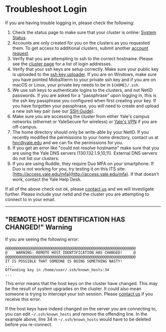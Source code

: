 # Troubleshoot Login

If you are having trouble logging in, please check the following:

1.  Check the status page to make sure that your cluster is online: [System Status](http://research.computing.yale.edu/system-status).
2.  Accounts are only created for you on the clusters as you requested them. To get access to additional clusters, submit another [account request](https://research.computing.yale.edu/account-request).
3.  Verify that you are attempting to ssh to the correct hostname. Please see the [cluster page](/clusters-at-yale/clusters) for a list of login addresses.
4.  Verify that your ssh keys are setup correctly. Make sure your public key is uploaded to the [ssh key uploader](http://gold.hpc.yale.internal/cgi-bin/sshkeys.py). If you are on Windows, make sure you have pointed MobaXterm to your private ssh key and if you are on macOS or Linux, your private key needs to be in `${HOME}/.ssh`.
5.  We use ssh keys to authenticate logins to the clusters, and not NetID passwords. If you are asked for a "passphrase" upon logging in, this is the ssh key passphrase you configured when first creating your key. If you have forgotten your passphrase, you will need to create and upload a new ssh key pair (see our [SSH Guide](/clusters-at-yale/access)).
6.  Make sure you are accessing the cluster from either Yale's campus networks (ethernet or YaleSecure for wireless) or [Yale's VPN](http://its.yale.edu/services/wifi-and-networks/vpn-campus-access) if you are off-campus.
7.  The home directory should only be write-able by your NetID. If you recently modified the permissions to your home directory, contact us at [hpc@yale.edu](mailto:hpc@yale.edu) and we can fix the permissions for you.
8.  If you get an error like "could not resolve hostname" make sure that you are using the Yale DNS servers (130.132.1.9,10,11). External DNS servers do not list our clusters.
9.  If you are using Ruddle, they require Duo MFA on your smartphone. If Duo is not working for you, try testing it on this ITS site: [http://access.yale.edu/mfa](http://access.yale.edu/mfa). If that doesn't work, contact the Yale Help Desk.

If all of the above check out ok, please [contact us](mailto:hpc@yale.edu) and we will investigate further. Please include your netid and the cluster you are attempting to connect to in your email.

* * *

## "REMOTE HOST IDENTIFICATION HAS CHANGED!" Warning

If you are seeing the following error:

```
@@@@@@@@@@@@@@@@@@@@@@@@@@@@@@@@@@@@@@@@@@@@@@@@@@@@@@@@@@@
@    WARNING: REMOTE HOST IDENTIFICATION HAS CHANGED!     @
@@@@@@@@@@@@@@@@@@@@@@@@@@@@@@@@@@@@@@@@@@@@@@@@@@@@@@@@@@@
IT IS POSSIBLE THAT SOMEONE IS DOING SOMETHING NASTY!
....
Offending key in /home/user/.ssh/known_hosts:34
...

```

This error means that the host keys on the cluster have changed. This may be the result of system upgrades on the cluster. It could also mean someone is trying to intercept your ssh session. Please [contact us](mailto:hpc@yale.edu) if you receive this error.

If the host keys have indeed changed on the server you are connecting to, you can edit `~/.ssh/known_hosts` and remove the offending line. In the example above, line 34 in `~/.ssh/known_hosts` would have to be deleted before you re-connect.